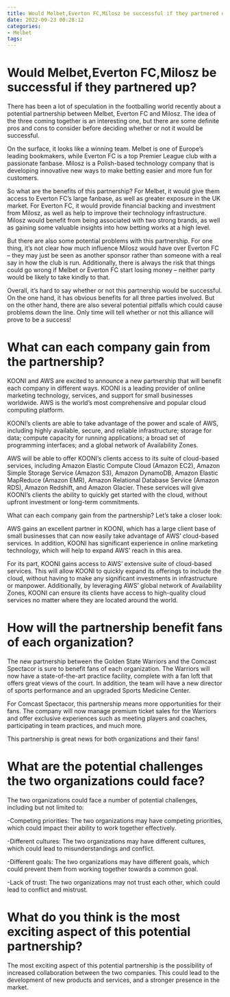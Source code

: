 ```yaml
---
title: Would Melbet,Everton FC,Milosz be successful if they partnered up
date: 2022-09-23 00:28:12
categories:
- Melbet
tags:
---
```



#  Would Melbet,Everton FC,Milosz be successful if they partnered up?

There has been a lot of speculation in the footballing world recently about a potential partnership between Melbet, Everton FC and Milosz. The idea of the three coming together is an interesting one, but there are some definite pros and cons to consider before deciding whether or not it would be successful.

On the surface, it looks like a winning team. Melbet is one of Europe’s leading bookmakers, while Everton FC is a top Premier League club with a passionate fanbase. Milosz is a Polish-based technology company that is developing innovative new ways to make betting easier and more fun for customers.

So what are the benefits of this partnership? For Melbet, it would give them access to Everton FC’s large fanbase, as well as greater exposure in the UK market. For Everton FC, it would provide financial backing and investment from Milosz, as well as help to improve their technology infrastructure. Milosz would benefit from being associated with two strong brands, as well as gaining some valuable insights into how betting works at a high level.

But there are also some potential problems with this partnership. For one thing, it’s not clear how much influence Milosz would have over Everton FC – they may just be seen as another sponsor rather than someone with a real say in how the club is run. Additionally, there is always the risk that things could go wrong if Melbet or Everton FC start losing money – neither party would be likely to take kindly to that.

Overall, it’s hard to say whether or not this partnership would be successful. On the one hand, it has obvious benefits for all three parties involved. But on the other hand, there are also several potential pitfalls which could cause problems down the line. Only time will tell whether or not this alliance will prove to be a success!

#  What can each company gain from the partnership?

KOONI and AWS are excited to announce a new partnership that will benefit each company in different ways. KOONI is a leading provider of online marketing technology, services, and support for small businesses worldwide. AWS is the world’s most comprehensive and popular cloud computing platform.

KOONI’s clients are able to take advantage of the power and scale of AWS, including highly available, secure, and reliable infrastructure; storage for data; compute capacity for running applications; a broad set of programming interfaces; and a global network of Availability Zones.

AWS will be able to offer KOONI’s clients access to its suite of cloud-based services, including Amazon Elastic Compute Cloud (Amazon EC2), Amazon Simple Storage Service (Amazon S3), Amazon DynamoDB, Amazon Elastic MapReduce (Amazon EMR), Amazon Relational Database Service (Amazon RDS), Amazon Redshift, and Amazon Glacier. These services will give KOONI’s clients the ability to quickly get started with the cloud, without upfront investment or long-term commitments.

What can each company gain from the partnership? Let’s take a closer look:

AWS gains an excellent partner in KOONI, which has a large client base of small businesses that can now easily take advantage of AWS’ cloud-based services. In addition, KOONI has significant experience in online marketing technology, which will help to expand AWS’ reach in this area.

For its part, KOONI gains access to AWS’ extensive suite of cloud-based services. This will allow KOONI to quickly expand its offerings to include the cloud, without having to make any significant investments in infrastructure or manpower. Additionally, by leveraging AWS’ global network of Availability Zones, KOONI can ensure its clients have access to high-quality cloud services no matter where they are located around the world.

#  How will the partnership benefit fans of each organization?

The new partnership between the Golden State Warriors and the Comcast Spectacor is sure to benefit fans of each organization. The Warriors will now have a state-of-the-art practice facility, complete with a fan loft that offers great views of the court. In addition, the team will have a new director of sports performance and an upgraded Sports Medicine Center.

For Comcast Spectacor, this partnership means more opportunities for their fans. The company will now manage premium ticket sales for the Warriors and offer exclusive experiences such as meeting players and coaches, participating in team practices, and much more.

This partnership is great news for both organizations and their fans!

#  What are the potential challenges the two organizations could face?

The two organizations could face a number of potential challenges, including but not limited to:

-Competing priorities: The two organizations may have competing priorities, which could impact their ability to work together effectively.

-Different cultures: The two organizations may have different cultures, which could lead to misunderstandings and conflict.

-Different goals: The two organizations may have different goals, which could prevent them from working together towards a common goal.

-Lack of trust: The two organizations may not trust each other, which could lead to conflict and mistrust.

#  What do you think is the most exciting aspect of this potential partnership?

The most exciting aspect of this potential partnership is the possibility of increased collaboration between the two companies. This could lead to the development of new products and services, and a stronger presence in the market.